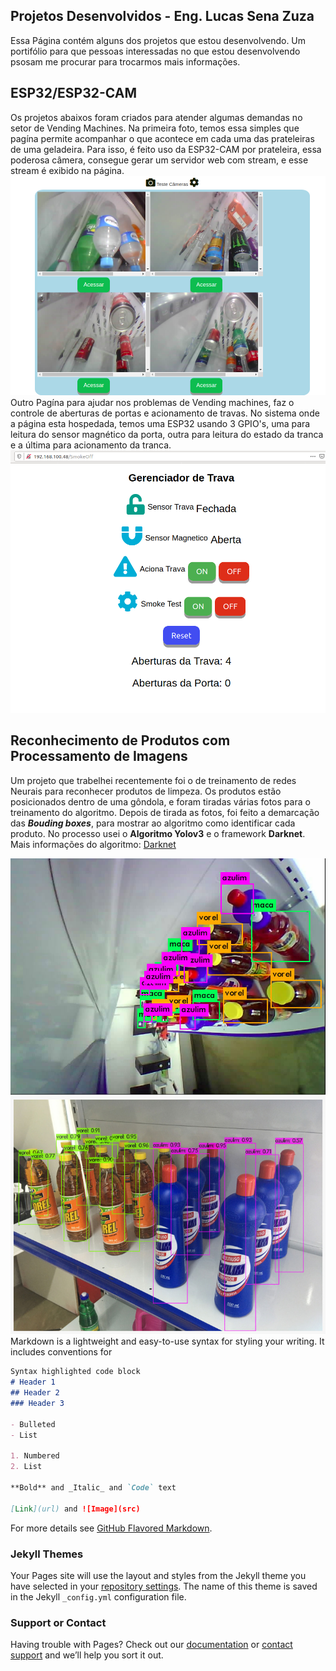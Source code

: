 ## Projetos Desenvolvidos - Eng. Lucas Sena Zuza

  Essa Página contém alguns dos projetos que estou desenvolvendo. Um portifólio para que pessoas interessadas no que estou desenvolvendo psosam me procurar para trocarmos mais informações.
  
## ESP32/ESP32-CAM
  Os projetos abaixos foram criados para atender algumas demandas no setor de Vending Machines. Na primeira foto, temos essa simples que pagína permite acompanhar o que acontece em cada uma das prateleiras de uma geladeira. Para isso, é feito uso da ESP32-CAM por prateleira, essa poderosa câmera, consegue gerar um servidor web com stream, e esse stream é exibido na página. 
![Image](https://github.com/lucassenazuza/pagina/blob/gh-pages/img1.png)
  Outro Pagína para ajudar nos problemas de Vending machines, faz o controle de aberturas de portas e acionamento de travas. No sistema onde a página esta hospedada, temos uma ESP32 usando 3 GPIO's, uma para leitura do sensor magnético da porta, outra para leitura do estado da tranca e a última para acionamento da tranca.
![Image](https://github.com/lucassenazuza/pagina/blob/gh-pages/img2.png)

## Reconhecimento de Produtos com Processamento de Imagens

  Um projeto que trabelhei recentemente foi o de treinamento de redes Neurais para reconhecer produtos de limpeza. Os produtos estão posicionados dentro de uma gôndola, e foram tiradas várias fotos para o treinamento do algoritmo. Depois de tirada as fotos, foi feito a demarcação das **_Bouding boxes_**, para mostrar ao algoritmo como identificar cada produto. No processo usei o **Algoritmo Yolov3** e o framework **Darknet**. Mais informações do algoritmo: <a href="https://github.com/AlexeyAB/darknet">Darknet</a>

![Image](https://github.com/lucassenazuza/pagina/blob/gh-pages/img3.jpg)
![Image](https://github.com/lucassenazuza/pagina/blob/gh-pages/img4.jpg)
Markdown is a lightweight and easy-to-use syntax for styling your writing. It includes conventions for

```markdown
Syntax highlighted code block
# Header 1
## Header 2
### Header 3

- Bulleted
- List

1. Numbered
2. List

**Bold** and _Italic_ and `Code` text

[Link](url) and ![Image](src)
```

For more details see [GitHub Flavored Markdown](https://guides.github.com/features/mastering-markdown/).

### Jekyll Themes

Your Pages site will use the layout and styles from the Jekyll theme you have selected in your [repository settings](https://github.com/lucassenazuza/pagina/settings). The name of this theme is saved in the Jekyll `_config.yml` configuration file.

### Support or Contact

Having trouble with Pages? Check out our [documentation](https://docs.github.com/categories/github-pages-basics/) or [contact support](https://github.com/contact) and we’ll help you sort it out.
